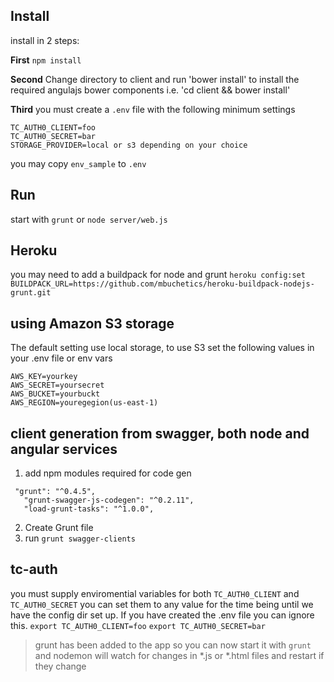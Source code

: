 ## Install

install in 2 steps:

**First**
`npm install`

**Second**
Change directory to client and run 'bower install' to install the required angulajs bower components
i.e. 'cd client && bower install'

**Third**
you must create a `.env` file with the following minimum settings
```
TC_AUTH0_CLIENT=foo
TC_AUTH0_SECRET=bar
STORAGE_PROVIDER=local or s3 depending on your choice
```
you may copy `env_sample` to `.env`

## Run

start with `grunt` or `node server/web.js`

## Heroku
you may need to add a buildpack for node and grunt
`heroku config:set BUILDPACK_URL=https://github.com/mbuchetics/heroku-buildpack-nodejs-grunt.git`

## using Amazon S3 storage
The default setting use local storage, to use S3 set the following values in your .env file or env vars
```STORAGE_PROVIDER=s3
AWS_KEY=yourkey
AWS_SECRET=yoursecret
AWS_BUCKET=yourbuckt
AWS_REGION=youregegion(us-east-1)
```

## client generation from swagger, both node and angular services

1.  add npm modules required for code gen  

 ```
  "grunt": "^0.4.5",
    "grunt-swagger-js-codegen": "^0.2.11",
    "load-grunt-tasks": "^1.0.0",
```
2.  Create Grunt file
3. run `grunt swagger-clients`


## tc-auth
 you must supply enviromential variables for both  `TC_AUTH0_CLIENT` and `TC_AUTH0_SECRET` you can set them to any value for the time being until we have the config dir set up.  If you have created the .env file you can ignore this.
 ```export TC_AUTH0_CLIENT=foo```
 ```export TC_AUTH0_SECRET=bar```


 > grunt has been added to the app so you can now start it with `grunt` and nodemon will watch for changes in *.js or *.html files and restart if they change
